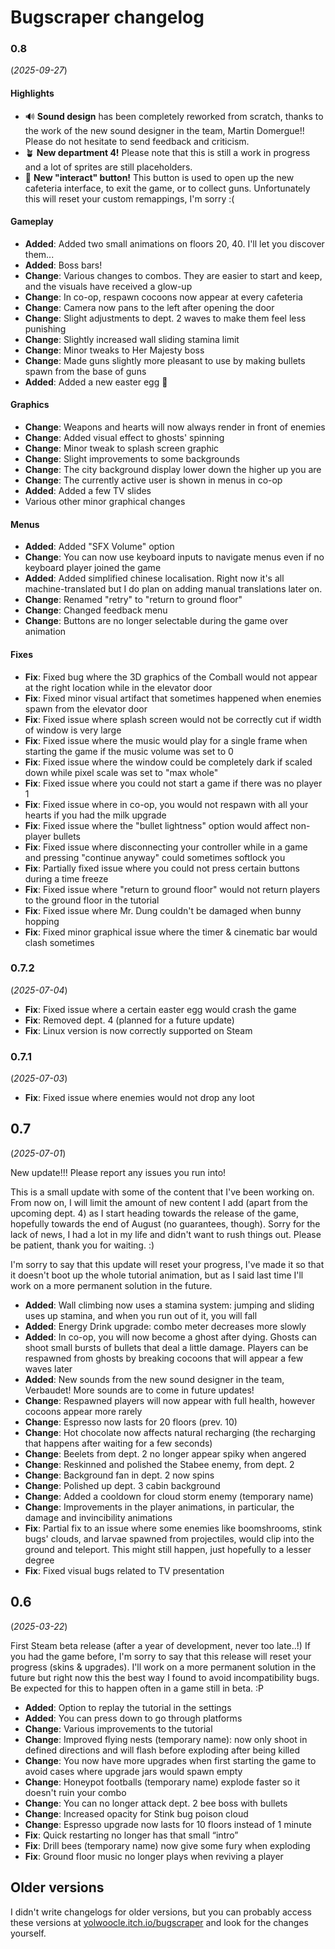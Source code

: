 # Bugscraper changelog

### 0.8
(*2025-09-27*)

#### Highlights
- 🔊 **Sound design** has been completely reworked from scratch, thanks to the work of the new sound designer in the team, Martin Domergue!! Please do not hesitate to send feedback and criticism.
- 🪴 **New department 4!** Please note that this is still a work in progress and a lot of sprites are still placeholders. 
- 🔘 **New "interact" button!** This button is used to open up the new cafeteria interface, to exit the game, or to collect guns. Unfortunately this will reset your custom remappings, I'm sorry :(

#### Gameplay
- **Added**: Added two small animations on floors 20, 40. I'll let you discover them... 
- **Added**: Boss bars!
- **Change**: Various changes to combos. They are easier to start and keep, and the visuals have received a glow-up
- **Change**: In co-op, respawn cocoons now appear at every cafeteria
- **Change**: Camera now pans to the left after opening the door
- **Change**: Slight adjustments to dept. 2 waves to make them feel less punishing 
- **Change**: Slightly increased wall sliding stamina limit
- **Change**: Minor tweaks to Her Majesty boss
- **Change**: Made guns slightly more pleasant to use by making bullets spawn from the base of guns
- **Added**: Added a new easter egg 👀 

#### Graphics
- **Change**: Weapons and hearts will now always render in front of enemies
- **Change**: Added visual effect to ghosts' spinning
- **Change**: Minor tweak to splash screen graphic
- **Change**: Slight improvements to some backgrounds
- **Change**: The city background display lower down the higher up you are 
- **Change**: The currently active user is shown in menus in co-op 
- **Added**: Added a few TV slides
- Various other minor graphical changes 

#### Menus
- **Added**: Added "SFX Volume" option
- **Change**: You can now use keyboard inputs to navigate menus even if no keyboard player joined the game
- **Added**: Added simplified chinese localisation. Right now it's all machine-translated but I do plan on adding manual translations later on.
- **Change**: Renamed "retry" to "return to ground floor"
- **Change**: Changed feedback menu
- **Change**: Buttons are no longer selectable during the game over animation

#### Fixes
- **Fix**: Fixed bug where the 3D graphics of the Comball would not appear at the right location while in the elevator door
- **Fix**: Fixed minor visual artifact that sometimes happened when enemies spawn from the elevator door
- **Fix**: Fixed issue where splash screen would not be correctly cut if width of window is very large
- **Fix**: Fixed issue where the music would play for a single frame when starting the game if the music volume was set to 0 
- **Fix**: Fixed issue where the window could be completely dark if scaled down while pixel scale was set to "max whole" 
- **Fix**: Fixed issue where you could not start a game if there was no player 1
- **Fix**: Fixed issue where in co-op, you would not respawn with all your hearts if you had the milk upgrade
- **Fix**: Fixed issue where the "bullet lightness" option would affect non-player bullets
- **Fix**: Fixed issue where disconnecting your controller while in a game and pressing "continue anyway" could sometimes softlock you 
- **Fix**: Partially fixed issue where you could not press certain buttons during a time freeze 
- **Fix**: Fixed issue where "return to ground floor" would not return players to the ground floor in the tutorial
- **Fix**: Fixed issue where Mr. Dung couldn't be damaged when bunny hopping
- **Fix**: Fixed minor graphical issue where the timer & cinematic bar would clash sometimes


### 0.7.2
(*2025-07-04*)

- **Fix**: Fixed issue where a certain easter egg would crash the game
- **Fix**: Removed dept. 4 (planned for a future update) 
- **Fix**: Linux version is now correctly supported on Steam

### 0.7.1
(*2025-07-03*)

- **Fix**: Fixed issue where enemies would not drop any loot

## 0.7
(*2025-07-01*)

New update!!! Please report any issues you run into!

This is a small update with some of the content that I've been working on. From now on, I will limit the amount of new content I add (apart from the upcoming dept. 4) as I start heading towards the release of the game, hopefully towards the end of August (no guarantees, though). Sorry for the lack of news, I had a lot in my life and didn't want to rush things out. Please be patient, thank you for waiting. :)

I'm sorry to say that this update will reset your progress, I've made it so that it doesn't boot up the whole tutorial animation, but as I said last time I'll work on a more permanent solution in the future.

- **Added**: Wall climbing now uses a stamina system: jumping and sliding uses up stamina, and when you run out of it, you will fall 
- **Added**: Energy Drink upgrade: combo meter decreases more slowly
- **Added**: In co-op, you will now become a ghost after dying. Ghosts can shoot small bursts of bullets that deal a little damage. Players can be respawned from ghosts by breaking cocoons that will appear a few waves later
- **Added**: New sounds from the new sound designer in the team, Verbaudet! More sounds are to come in future updates!
- **Change**: Respawned players will now appear with full health, however cocoons appear more rarely  
- **Change**: Espresso now lasts for 20 floors (prev. 10)
- **Change**: Hot chocolate now affects natural recharging (the recharging that happens after waiting for a few seconds)
- **Change**: Beelets from dept. 2 no longer appear spiky when angered
- **Change**: Reskinned and polished the Stabee enemy, from dept. 2
- **Change**: Background fan in dept. 2 now spins 
- **Change**: Polished up dept. 3 cabin background
- **Change**: Added a cooldown for cloud storm enemy (temporary name)
- **Change**: Improvements in the player animations, in particular, the damage and invincibility animations
- **Fix**: Partial fix to an issue where some enemies like boomshrooms, stink bugs' clouds, and larvae spawned from projectiles, would clip into the ground and teleport. This might still happen, just hopefully to a lesser degree
- **Fix**: Fixed visual bugs related to TV presentation

## 0.6 
(*2025-03-22*)

First Steam beta release (after a year of development, never too late..!) If you had the game before, I'm sorry to say that this release will reset your progress (skins & upgrades). I'll work on a more permanent solution in the future but right now this the best way I found to avoid incompatibility bugs. Be expected for this to happen often in a game still in beta. :P

- **Added**: Option to replay the tutorial in the settings 
- **Added**: You can press down to go through platforms
- **Change**: Various improvements to the tutorial
- **Change**: Improved flying nests (temporary name): now only shoot in defined directions and will flash before exploding after being killed
- **Change**: You now have more upgrades when first starting the game to avoid cases where upgrade jars would spawn empty 
- **Change**: Honeypot footballs (temporary name) explode faster so it doesn't ruin your combo
- **Change**: You can no longer attack dept. 2 bee boss with bullets
- **Change**: Increased opacity for Stink bug poison cloud
- **Change**: Espresso upgrade now lasts for 10 floors instead of 1 minute
- **Fix**: Quick restarting no longer has that small “intro”
- **Fix**: Drill bees (temporary name) now give some fury when exploding
- **Fix**: Ground floor music no longer plays when reviving a player 

## Older versions
I didn't write changelogs for older versions, but you can probably access these versions at [yolwoocle.itch.io/bugscraper](https://yolwoocle.itch.io/bugscraper) and look for the changes yourself.